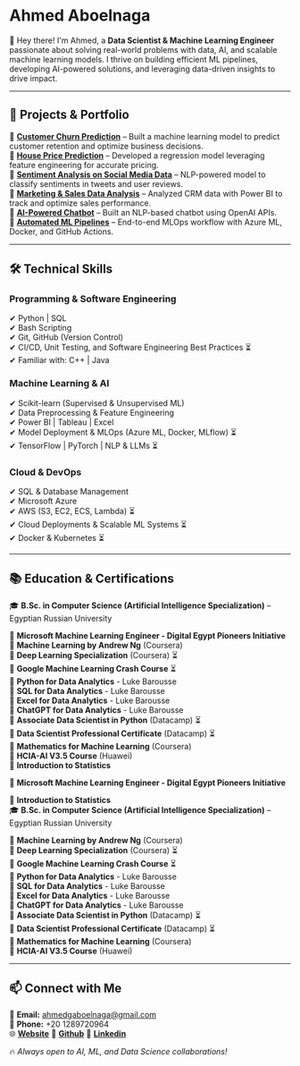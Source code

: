 # **Ahmed Aboelnaga**  

👋 Hey there! I'm Ahmed, a **Data Scientist & Machine Learning Engineer** passionate about solving real-world problems with data, AI, and scalable machine learning models. I thrive on building efficient ML pipelines, developing AI-powered solutions, and leveraging data-driven insights to drive impact. 

---

## **🚀 Projects & Portfolio**  
🔹 **[Customer Churn Prediction]()** – Built a machine learning model to predict customer retention and optimize business decisions.  
🔹 **[House Price Prediction]()** – Developed a regression model leveraging feature engineering for accurate pricing.  
🔹 **[Sentiment Analysis on Social Media Data]()** – NLP-powered model to classify sentiments in tweets and user reviews.  
🔹 **[Marketing & Sales Data Analysis]()** – Analyzed CRM data with Power BI to track and optimize sales performance.  
🔹 **[AI-Powered Chatbot]()** – Built an NLP-based chatbot using OpenAI APIs.  
🔹 **[Automated ML Pipelines]()** – End-to-end MLOps workflow with Azure ML, Docker, and GitHub Actions.  

---

## **🛠️ Technical Skills**  
### **Programming & Software Engineering**  
✔ Python | SQL  
✔ Bash Scripting  
✔ Git, GitHub (Version Control)  
✔ CI/CD, Unit Testing, and Software Engineering Best Practices ⏳  
✔ Familiar with: C++ | Java  

### **Machine Learning & AI**  
✔ Scikit-learn (Supervised & Unsupervised ML)  
✔ Data Preprocessing & Feature Engineering  
✔ Power BI | Tableau | Excel  
✔ Model Deployment & MLOps (Azure ML, Docker, MLflow) ⏳  
✔ TensorFlow | PyTorch | NLP & LLMs ⏳  

### **Cloud & DevOps**  
✔ SQL & Database Management  
✔ Microsoft Azure  
✔ AWS (S3, EC2, ECS, Lambda) ⏳  
✔ Cloud Deployments & Scalable ML Systems ⏳  
✔ Docker & Kubernetes ⏳  

---

## **📚 Education & Certifications**

🎓 **B.Sc. in Computer Science (Artificial Intelligence Specialization)** – Egyptian Russian University  

🔹 **Microsoft Machine Learning Engineer - Digital Egypt Pioneers Initiative**  
🔹 **Machine Learning by Andrew Ng** (Coursera)  
🔹 **Deep Learning Specialization** (Coursera) ⏳  
🔹 **Google Machine Learning Crash Course** ⏳  
🔹 **Python for Data Analytics** - Luke Barousse  
🔹 **SQL for Data Analytics** - Luke Barousse  
🔹 **Excel for Data Analytics** - Luke Barousse  
🔹 **ChatGPT for Data Analytics** - Luke Barousse  
🔹 **Associate Data Scientist in Python** (Datacamp) ⏳  
🔹 **Data Scientist Professional Certificate** (Datacamp) ⏳  
🔹 **Mathematics for Machine Learning** (Coursera)  
🔹 **HCIA-AI V3.5 Course** (Huawei)  
🔹 **Introduction to Statistics**

🔹 **Microsoft Machine Learning Engineer - Digital Egypt Pioneers Initiative**

🔹 **Introduction to Statistics**  
🎓 **B.Sc. in Computer Science (Artificial Intelligence Specialization)** – Egyptian Russian University  

🔹 **Machine Learning by Andrew Ng** (Coursera)  
🔹 **Deep Learning Specialization** (Coursera) ⏳  
🔹 **Google Machine Learning Crash Course** ⏳  
🔹 **Python for Data Analytics** - Luke Barousse  
🔹 **SQL for Data Analytics** - Luke Barousse  
🔹 **Excel for Data Analytics** - Luke Barousse  
🔹 **ChatGPT for Data Analytics** - Luke Barousse  
🔹 **Associate Data Scientist in Python** (Datacamp) ⏳  
🔹 **Data Scientist Professional Certificate** (Datacamp) ⏳  
🔹 **Mathematics for Machine Learning** (Coursera)  
🔹 **HCIA-AI V3.5 Course** (Huawei)  

---

## **📫 Connect with Me**  
📩 **Email:** ahmedgaboelnaga@gmail.com  
📱 **Phone:** +20 1289720964  
🌐 **[Website]()**
🔗 **[Github](https://github.com/ahmedgaboelnaga)**
🔗 **[Linkedin](https://www.linkedin.com/in/ahmedgaboelnaga/)**   

🔥 *Always open to AI, ML, and Data Science collaborations!*

